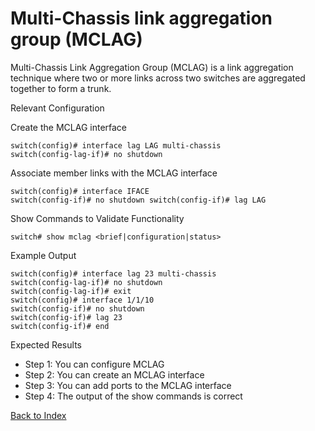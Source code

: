 # Multi-Chassis link aggregation group (MCLAG)

Multi-Chassis Link Aggregation Group (MCLAG) is a link aggregation technique where two or more links across two switches are aggregated together to form a trunk. 

Relevant Configuration 

Create the MCLAG interface 

```
switch(config)# interface lag LAG multi-chassis 
switch(config-lag-if)# no shutdown
```

Associate member links with the MCLAG interface 

```
switch(config)# interface IFACE 
switch(config-if)# no shutdown switch(config-if)# lag LAG 
```

Show Commands to Validate Functionality 

```
switch# show mclag <brief|configuration|status>
```

Example Output 

```
switch(config)# interface lag 23 multi-chassis
switch(config-lag-if)# no shutdown
switch(config-lag-if)# exit
switch(config)# interface 1/1/10
switch(config-if)# no shutdown
switch(config-if)# lag 23
switch(config-if)# end
```

Expected Results 

* Step 1: You can configure MCLAG
* Step 2: You can create an MCLAG interface
* Step 3: You can add ports to the MCLAG interface
* Step 4: The output of the show commands is correct   

	
[Back to Index](#index)
